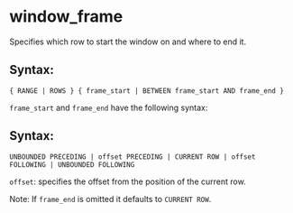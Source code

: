 # window_frame

Specifies which row to start the window on and where to end it.

## Syntax:

    { RANGE | ROWS } { frame_start | BETWEEN frame_start AND frame_end }

`frame_start` and `frame_end` have the following syntax:

## Syntax:

    UNBOUNDED PRECEDING | offset PRECEDING | CURRENT ROW | offset FOLLOWING | UNBOUNDED FOLLOWING

`offset`: specifies the offset from the position of the current row.

Note: If `frame_end` is omitted it defaults to `CURRENT ROW`.